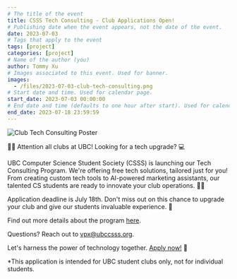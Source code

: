 ```yaml
---
# The title of the event
title: CSSS Tech Consulting - Club Applications Open!
# Publishing date when the event appears, not the date of the event.
date: 2023-07-03
# Tags that apply to the event
tags: [project]
categories: [project]
# Name of the author (you)
author: Tommy Xu
# Images associated to this event. Used for banner.
images:
  - /files/2023-07-03-club-tech-consulting.png
# Start date and time. Used for calendar page.
start_date: 2023-07-03 00:00:00
# End date and time (defaults to one hour after start). Used for calendar page.
end_date: 2023-07-18 23:59:59
---
```


![Club Tech Consulting Poster](/files/2023-07-03-club-tech-consulting.png)

📣📣 Attention all clubs at UBC! Looking for a tech upgrade? 💻

UBC Computer Science Student Society (CSSS) is launching our Tech Consulting Program. We're offering free tech solutions, tailored just for you! From creating custom tech tools to AI-powered marketing assistants, our talented CS students are ready to innovate your club operations. 🧠💡

Application deadline is July 18th. Don't miss out on this chance to upgrade your club and give our students invaluable experience. 🤗

Find out more details about the program [here](https://drive.google.com/file/d/1d98Zc8yWQNyMRqW4bqpQpNs9fY4kzinM/view?usp=sharing).

Questions? Reach out to vpx@ubccsss.org.

Let's harness the power of technology together. [Apply now!](https://forms.gle/FNFqfwMmXuu84Dxm9) 📝

\*This application is intended for UBC student clubs only, not for individual students.

